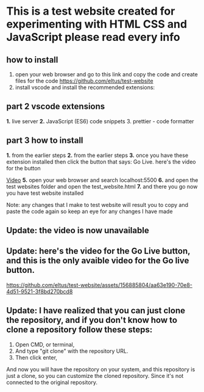 # This is a test website created for experimenting with HTML CSS and JavaScript please read every info

## how to install
1. open your web browser and go to this link and copy the code and create files for the code https://github.com/eltus/test-website
2. install vscode and install the recommended extensions:

## part 2 vscode extensions
**1.** live server
**2.** JavaScript (ES6) code snippets
3. prettier - code formatter


## part 3 how to install
**1.** from the earlier steps
**2.** from the earlier steps
**3.** once you have these extension installed then click the button that says: Go Live.
here's the video for the button

[Video](https://github.com/eltus/test-website/assets/156885804/ae1068b3-c736-4301-a3ce-2a00e62316ef)
**5.** open your web browser and search localhost:5500
**6.** and open the test websites folder and open the test_website.html
**7.** and there you go now you have test website installed

Note: any changes that I make to test website will result you to copy and paste the code again so keep an eye for any changes I have made


## Update: the video is now unavailable

## Update: here's the video for the Go Live button, and this is the only avaible video for the Go live button.


https://github.com/eltus/test-website/assets/156885804/aa63e190-70e8-4d51-9521-3f8bd270bcd8

## Update: I have realized that you can just clone the repository, and if you don't know how to clone a repository follow these steps:
1. Open CMD, or terminal,
2. And type "git clone" with the repository URL.
3. Then click enter,

And now you will have the repository on your system, and this repository is just a clone, so you can customize the cloned repository. Since it's not connected to the original repository.